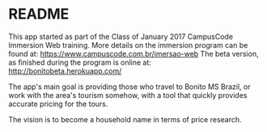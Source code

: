 # README

This app started as part of the Class of January 2017 CampusCode Immersion Web training.
More details on the immersion program can be found at: https://www.campuscode.com.br/imersao-web
The beta version, as finished during the program is online at: http://bonitobeta.herokuapp.com/

The app's main goal is providing those who travel to Bonito MS Brazil, or work with the area's tourism somehow, with a tool that quickly provides accurate pricing for the tours.

The vision is to become a household name in terms of price research.
